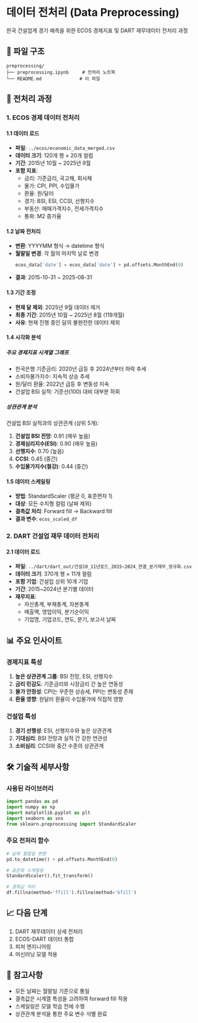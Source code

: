 # 데이터 전처리 (Data Preprocessing)

한국 건설업계 경기 예측을 위한 ECOS 경제지표 및 DART 재무데이터 전처리 과정

## 📁 파일 구조
```
preprocessing/
├── preprocessing.ipynb     # 전처리 노트북
└── README.md              # 이 파일
```

## 🔄 전처리 과정

### 1. ECOS 경제 데이터 전처리

#### 1.1 데이터 로드
- **파일**: `../ecos/economic_data_merged.csv`
- **데이터 크기**: 120개 행 × 20개 컬럼
- **기간**: 2015년 10월 ~ 2025년 9월
- **포함 지표**: 
  - 금리: 기준금리, 국고채, 회사채
  - 물가: CPI, PPI, 수입물가
  - 환율: 원/달러
  - 경기: BSI, ESI, CCSI, 선행지수
  - 부동산: 매매가격지수, 전세가격지수
  - 통화: M2 증가율

#### 1.2 날짜 전처리
- **변환**: YYYYMM 형식 → datetime 형식
- **월말일 변경**: 각 월의 마지막 날로 변경
  ```python
  ecos_data['date'] = ecos_data['date'] + pd.offsets.MonthEnd(0)
  ```
- **결과**: 2015-10-31 ~ 2025-08-31

#### 1.3 기간 조정
- **현재 달 제외**: 2025년 9월 데이터 제거
- **최종 기간**: 2015년 10월 ~ 2025년 8월 (119개월)
- **사유**: 현재 진행 중인 달의 불완전한 데이터 제외

#### 1.4 시각화 분석
##### 주요 경제지표 시계열 그래프
- 한국은행 기준금리: 2020년 급등 후 2024년부터 하락 추세
- 소비자물가지수: 지속적 상승 추세
- 원/달러 환율: 2022년 급등 후 변동성 지속
- 건설업 BSI 실적: 기준선(100) 대비 대부분 하회

##### 상관관계 분석
건설업 BSI 실적과의 상관관계 (상위 5개):
1. **건설업 BSI 전망**: 0.91 (매우 높음)
2. **경제심리지수(ESI)**: 0.90 (매우 높음)
3. **선행지수**: 0.70 (높음)
4. **CCSI**: 0.45 (중간)
5. **수입물가지수(철강)**: 0.44 (중간)

#### 1.5 데이터 스케일링
- **방법**: StandardScaler (평균 0, 표준편차 1)
- **대상**: 모든 수치형 컬럼 (날짜 제외)
- **결측값 처리**: Forward fill → Backward fill
- **결과 변수**: `ecos_scaled_df`

### 2. DART 건설업 재무 데이터 전처리

#### 2.1 데이터 로드
- **파일**: `../dart/dart_out/건설10_11년로드_2015~2024_연결_분기재무_정규화.csv`
- **데이터 크기**: 370개 행 × 11개 컬럼
- **포함 기업**: 건설업 상위 10개 기업
- **기간**: 2015~2024년 분기별 데이터
- **재무지표**:
  - 자산총계, 부채총계, 자본총계
  - 매출액, 영업이익, 분기순이익
  - 기업명, 기업코드, 연도, 분기, 보고서 날짜

## 📊 주요 인사이트

### 경제지표 특성
1. **높은 상관관계 그룹**: BSI 전망, ESI, 선행지수
2. **금리 민감도**: 기준금리와 시장금리 간 높은 연동성
3. **물가 안정성**: CPI는 꾸준한 상승세, PPI는 변동성 존재
4. **환율 영향**: 원달러 환율이 수입물가에 직접적 영향

### 건설업 특성
1. **경기 선행성**: ESI, 선행지수와 높은 상관관계
2. **기대심리**: BSI 전망과 실적 간 강한 연관성
3. **소비심리**: CCSI와 중간 수준의 상관관계

## 🛠 기술적 세부사항

### 사용된 라이브러리
```python
import pandas as pd
import numpy as np
import matplotlib.pyplot as plt
import seaborn as sns
from sklearn.preprocessing import StandardScaler
```

### 주요 전처리 함수
```python
# 날짜 월말일 변환
pd.to_datetime() + pd.offsets.MonthEnd(0)

# 표준화 스케일링
StandardScaler().fit_transform()

# 결측값 처리
df.fillna(method='ffill').fillna(method='bfill')
```

## 📈 다음 단계
1. DART 재무데이터 상세 전처리
2. ECOS-DART 데이터 통합
3. 피처 엔지니어링
4. 머신러닝 모델 적용

## 📝 참고사항
- 모든 날짜는 월말일 기준으로 통일
- 결측값은 시계열 특성을 고려하여 forward fill 적용
- 스케일링은 모델 학습 전에 수행
- 상관관계 분석을 통한 주요 변수 식별 완료
